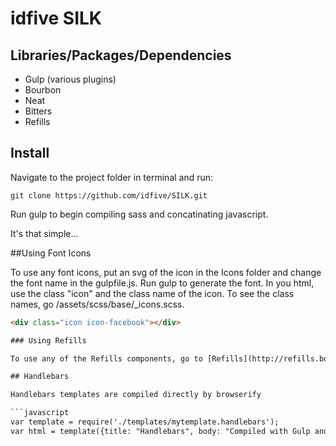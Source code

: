 # idfive SILK

## Libraries/Packages/Dependencies

* Gulp (various plugins)
* Bourbon
* Neat
* Bitters
* Refills

## Install

Navigate to the project folder in terminal and run:

	git clone https://github.com/idfive/SILK.git
	
Run gulp to begin compiling sass and concatinating javascript.

It's that simple...

##Using Font Icons

To use any font icons, put an svg of the icon in the Icons folder and change the font name in the gulpfile.js. Run gulp to generate the font. In you html, use the class "icon" and the class name of the icon. To see the class names, go /assets/scss/base/_icons.scss. 
```html
<div class="icon icon-facebook"></div>

### Using Refills

To use any of the Refills components, go to [Refills](http://refills.bourbon.io/ "Bourbon Refills"), then copy and paste the code you'd like to use. Be sure to remove any variables that are not set from the scss.

## Handlebars

Handlebars templates are compiled directly by browserify

```javascript
var template = require('./templates/mytemplate.handlebars');
var html = template({title: "Handlebars", body: "Compiled with Gulp and Browserify"});
